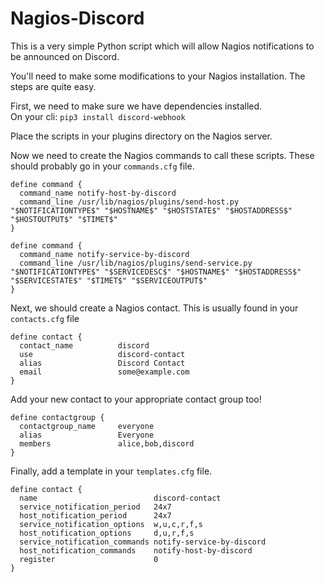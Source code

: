 # Nagios-Discord
This is a very simple Python script which will allow Nagios notifications to be announced on Discord.

You'll need to make some modifications to your Nagios installation. The steps are quite easy.

First, we need to make sure we have dependencies installed.  
On your cli: `pip3 install discord-webhook`

Place the scripts in your plugins directory on the Nagios server.

Now we need to create the Nagios commands to call these scripts. These should probably go in your `commands.cfg` file.
```
define command {
  command_name notify-host-by-discord
  command_line /usr/lib/nagios/plugins/send-host.py "$NOTIFICATIONTYPE$" "$HOSTNAME$" "$HOSTSTATE$" "$HOSTADDRESS$" "$HOSTOUTPUT$" "$TIMET$"
}

define command {
  command_name notify-service-by-discord
  command_line /usr/lib/nagios/plugins/send-service.py "$NOTIFICATIONTYPE$" "$SERVICEDESC$" "$HOSTNAME$" "$HOSTADDRESS$" "$SERVICESTATE$" "$TIMET$" "$SERVICEOUTPUT$"
}
```

Next, we should create a Nagios contact. This is usually found in your `contacts.cfg` file
```
define contact {
  contact_name          discord
  use                   discord-contact
  alias                 Discord Contact
  email                 some@example.com
}
```

Add your new contact to your appropriate contact group too!

```
define contactgroup {
  contactgroup_name     everyone
  alias                 Everyone
  members               alice,bob,discord
}
```

Finally, add a template in your `templates.cfg` file.
```
define contact {
  name                          discord-contact
  service_notification_period   24x7
  host_notification_period      24x7
  service_notification_options  w,u,c,r,f,s
  host_notification_options     d,u,r,f,s
  service_notification_commands notify-service-by-discord
  host_notification_commands    notify-host-by-discord
  register                      0
}
```